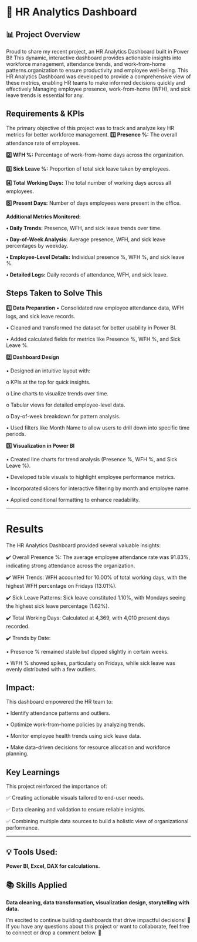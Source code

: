 # 🚀 HR Analytics Dashboard
## 📊 Project Overview
 Proud to share my recent project, an HR Analytics Dashboard built in Power BI! This dynamic, interactive dashboard provides actionable insights into workforce management, attendance trends, and work-from-home patterns.organization to ensure productivity and employee well-being. This HR Analytics Dashboard was developed to provide a comprehensive view of these metrics, enabling HR teams to make informed decisions quickly and effectively Managing employee presence, work-from-home (WFH), and sick leave trends is essential for any.

## Requirements & KPIs
The primary objective of this project was to track and analyze key HR metrics for better workforce management.
**1️⃣ Presence %:** The overall attendance rate of employees.

**2️⃣ WFH %:** Percentage of work-from-home days across the organization.

**3️⃣ Sick Leave %:** Proportion of total sick leave taken by employees.

**4️⃣ Total Working Days:** The total number of working days across all employees.

**5️⃣ Present Days:** Number of days employees were present in the office.

**Additional Metrics Monitored:**

**•	Daily Trends:** Presence, WFH, and sick leave trends over time. 

**•	Day-of-Week Analysis:** Average presence, WFH, and sick leave percentages by weekday.

**•	Employee-Level Details:** Individual presence %, WFH %, and sick leave %.

**•	Detailed Logs:** Daily records of attendance, WFH, and sick leave.


## Steps Taken to Solve This
**1️⃣ Data Preparation**
•	Consolidated raw employee attendance data, WFH logs, and sick leave records.

•	Cleaned and transformed the dataset for better usability in Power BI.

•	Added calculated fields for metrics like Presence %, WFH %, and Sick Leave %.

**2️⃣ Dashboard Design**

•	Designed an intuitive layout with:

o	KPIs at the top for quick insights.

o	Line charts to visualize trends over time.

o	Tabular views for detailed employee-level data.

o	Day-of-week breakdown for pattern analysis.

•	Used filters like Month Name to allow users to drill down into specific time periods.

**3️⃣ Visualization in Power BI**

•	Created line charts for trend analysis (Presence %, WFH %, and Sick Leave %).

•	Developed table visuals to highlight employee performance metrics.

•	Incorporated slicers for interactive filtering by month and employee name.

•	Applied conditional formatting to enhance readability.

________________________________________
# Results
The HR Analytics Dashboard provided several valuable insights:

✔️ Overall Presence %: The average employee attendance rate was 91.83%, indicating strong attendance across the organization.

✔️ WFH Trends: WFH accounted for 10.00% of total working days, with the highest WFH percentage on Fridays (13.01%).

✔️ Sick Leave Patterns: Sick leave constituted 1.10%, with Mondays seeing the highest sick leave percentage (1.62%).

✔️ Total Working Days: Calculated at 4,369, with 4,010 present days recorded.

✔️ Trends by Date:

•	Presence % remained stable but dipped slightly in certain weeks.

•	WFH % showed spikes, particularly on Fridays, while sick leave was evenly distributed with a few outliers.

## Impact:
This dashboard empowered the HR team to:

•	Identify attendance patterns and outliers.

•	Optimize work-from-home policies by analyzing trends.

•	Monitor employee health trends using sick leave data.

•	Make data-driven decisions for resource allocation and workforce planning.

## Key Learnings
This project reinforced the importance of:

✅ Creating actionable visuals tailored to end-user needs.

✅ Data cleaning and validation to ensure reliable insights.

✅ Combining multiple data sources to build a holistic view of organizational performance.
________________________________________
## 💡 Tools Used:
**Power BI, Excel, DAX for calculations.**
## 📚 Skills Applied
**Data cleaning, data transformation, visualization design, storytelling with data.**

I’m excited to continue building dashboards that drive impactful decisions! 🌟 If you have any questions about this project or want to collaborate, feel free to connect or drop a comment below. 💬


